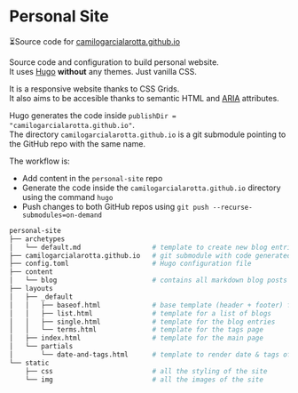 # Personal Site
:hourglass_flowing_sand:Source code for [camilogarcialarotta.github.io](https://camilogarcialarotta.github.io/)

Source code and configuration to build personal website.  
It uses [Hugo](https://gohugo.io/) **without** any themes. Just vanilla CSS.  

It is a responsive website thanks to CSS Grids.  
It also aims to be accesible thanks to semantic HTML and [ARIA](https://developer.mozilla.org/en-US/docs/Web/Accessibility/ARIA) attributes.  


Hugo generates the code inside `publishDir = "camilogarcialarotta.github.io"`.  
The directory `camilogarcialarotta.github.io` is a git submodule pointing to the GitHub repo with the same name.  

The workflow is:
- Add content in the `personal-site` repo
- Generate the code inside the `camilogarcialarotta.github.io` directory using the command `hugo`
- Push changes to both GitHub repos using `git push --recurse-submodules=on-demand`




```bash
personal-site
├── archetypes
│   └── default.md                  # template to create new blog entries
├── camilogarcialarotta.github.io   # git submodule with code generated by Hugo
├── config.toml                     # Hugo configuration file
├── content
│   └── blog                        # contains all markdown blog posts
├── layouts
│   ├── _default
│   │   ├── baseof.html             # base template (header + footer) for all pages
│   │   ├── list.html               # template for a list of blogs
│   │   ├── single.html             # template for the blog entries
│   │   └── terms.html              # template for the tags page
│   ├── index.html                  # template for the main page
│   └── partials
│       └── date-and-tags.html      # template to render date & tags of blog posts
└── static
    ├── css                         # all the styling of the site
    └── img                         # all the images of the site
```
